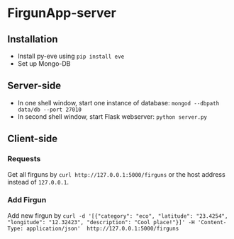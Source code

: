 # FirgunApp-server

## Installation
- Install py-eve using `pip install eve`
- Set up Mongo-DB

## Server-side
- In one shell window, start one instance of database: `mongod --dbpath data/db --port 27010`
- In second shell window, start Flask webserver: `python server.py`

## Client-side
### Requests
Get all firguns by `curl http://127.0.0.1:5000/firguns` or the host address instead of `127.0.0.1`.
### Add Firgun
Add new firgun by `curl -d '[{"category": "eco", "latitude": "23.4254", "longitude": "12.32423", "description": "Cool place!"}]' -H 'Content-Type: application/json'  http://127.0.0.1:5000/firguns`
